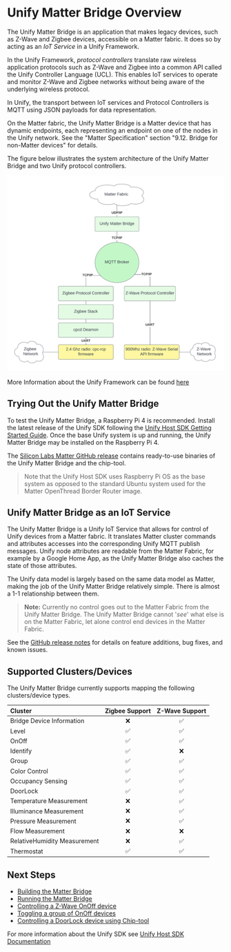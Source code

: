 # Unify Matter Bridge Overview

The Unify Matter Bridge is an application that makes legacy devices, such as
Z-Wave and Zigbee devices, accessible on a Matter fabric. It does so by acting
as an _IoT Service_ in a Unify Framework.

In the Unify Framework, _protocol controllers_ translate raw wireless
application protocols such as Z-Wave and Zigbee into a common API called the
Unify Controller Language (UCL). This enables IoT services to operate and
monitor Z-Wave and Zigbee networks without being aware of the underlying
wireless protocol.

In Unify, the transport between IoT services and Protocol Controllers is MQTT
using JSON payloads for data representation.

On the Matter fabric, the Unify Matter Bridge is a Matter device that has
dynamic endpoints, each representing an endpoint on one of the nodes in the
Unify network. See the "Matter Specification" section "9.12. Bridge for
non-Matter devices" for details.

The figure below illustrates the system architecture of the Unify Matter Bridge
and two Unify protocol controllers.

![UnifyMatterBridgeSystem](UnifyMatterSystem.png)

More Information about the Unify Framework can be found
[here](https://siliconlabs.github.io/UnifySDK/doc/UnifySDK.html)

## Trying Out the Unify Matter Bridge

To test the Unify Matter Bridge, a Raspberry Pi 4 is recommended. Install the
latest release of the Unify SDK following the
[Unify Host SDK Getting Started Guide](https://siliconlabs.github.io/UnifySDK/doc/getting_started.html).
Once the base Unify system is up and running, the Unify Matter Bridge may be
installed on the Raspberry Pi 4.

The
[Silicon Labs Matter GitHub release](https://github.com/SiliconLabs/matter/releases)
contains ready-to-use binaries of the Unify Matter Bridge and the chip-tool.

> Note that the Unify Host SDK uses Raspberry Pi OS as the base system as
> opposed to the standard Ubuntu system used for the Matter OpenThread Border
> Router image.

## Unify Matter Bridge as an IoT Service

The Unify Matter Bridge is a Unify IoT Service that allows for control of Unify
devices from a Matter fabric. It translates Matter cluster commands and
attributes accesses into the corresponding Unify MQTT publish messages. Unify
node attributes are readable from the Matter Fabric, for example by a Google
Home App, as the Unify Matter Bridge also caches the state of those attributes.

The Unify data model is largely based on the same data model as Matter, making
the job of the Unify Matter Bridge relatively simple. There is almost a 1-1
relationship between them.

> **Note:** Currently no control goes out to the Matter Fabric from the Unify
> Matter Bridge. The Unify Matter Bridge cannot '_see_' what else is on the
> Matter Fabric, let alone control end devices in the Matter Fabric.

See the [GitHub release notes](https://github.com/SiliconLabs/matter/releases)
for details on feature additions, bug fixes, and known issues.

## Supported Clusters/Devices

The Unify Matter Bridge currently supports mapping the following clusters/device
types.

| Cluster                       |Zigbee Support| Z-Wave Support|
| :---------------------------- | :-----: | :-----: |
| Bridge Device Information     |❌|✅| 
| Level                         |✅|✅|
| OnOff                         |✅|✅|
| Identify                      |✅|❌|
| Group                         |✅|✅|
| Color Control                 |✅|✅|
| Occupancy Sensing             |✅|✅|
| DoorLock                      |✅|✅|
| Temperature Measurement       |❌|✅|
| Illuminance Measurement       |❌|✅|
| Pressure Measurement          |❌|✅|
| Flow Measurement              |❌|❌|
| RelativeHumidity Measurement  |❌|✅|
| Thermostat            |✅|✅|

## Next Steps

-   [Building the Matter Bridge](./readme_building.md)
-   [Running the Matter Bridge](./readme_user.md#running-the-matter-bridge)
-   [Controlling a Z-Wave OnOff device](./readme_user.md#toggle-an-onoff-device)
-   [Toggling a group of OnOff devices](./readme_user.md#toggle-a-group-of-onoff-devices)
-   [Controlling a DoorLock device using Chip-tool](./readme_user.md#Controlling-a-doorlock-device-using-the-chip-tool)

For more information about the Unify SDK see
[Unify Host SDK Documentation](https://siliconlabs.github.io/UnifySDK/doc/UnifySDK.html)
